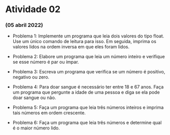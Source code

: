 # Atividade 02

### (05 abril 2022)

- Problema 1:  Implemente um programa que leia dois valores do tipo float. Use um único comando de leitura para isso. Em seguida, imprima os valores lidos na ordem inversa em que eles foram lidos.

- Problema 2: Elabore um programa que leia um número inteiro e verifique se esse número é par ou ímpar.

- Problema 3: Escreva um programa que verifica se um número é positivo, negativo ou zero.

- Problema 4: Para doar sangue é necessário ter entre 18 e 67 anos. Faça um programa que pergunte a idade de uma pessoa e diga se ela pode doar sangue ou não.

- Problema 5: Faça um programa que leia três números inteiros e imprima tais números em ordem crescente.

- Problema 6: Faça um programa que leia três números e determine qual é o maior número lido.